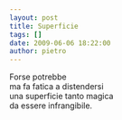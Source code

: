 ```yaml
---
layout: post
title: Superficie
tags: []
date: 2009-06-06 18:22:00
author: pietro
---
```

Forse potrebbe<br/>ma fa fatica a distendersi<br/>una superficie tanto magica<br/>da essere infrangibile.
